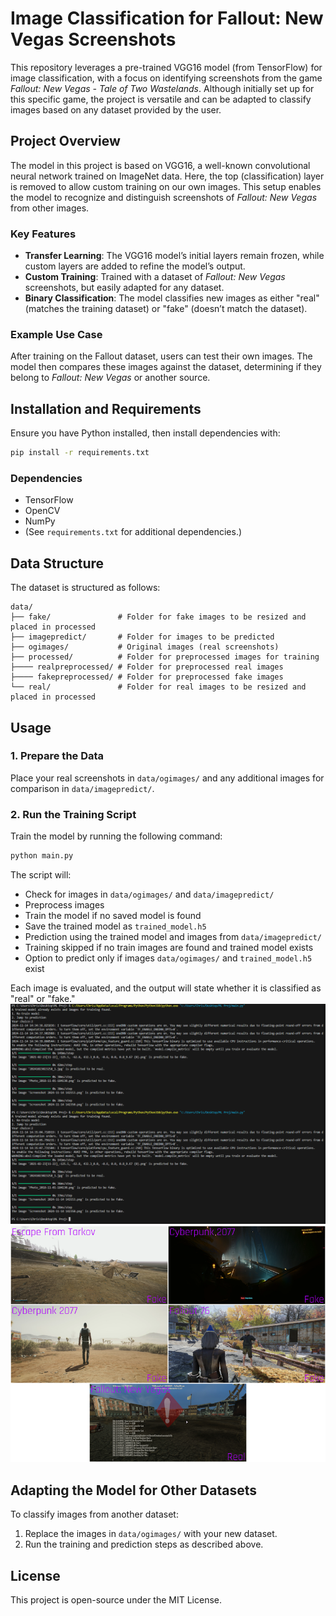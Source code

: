 
# Image Classification for Fallout: New Vegas Screenshots

This repository leverages a pre-trained VGG16 model (from TensorFlow) for image classification, with a focus on identifying screenshots from the game *Fallout: New Vegas - Tale of Two Wastelands*. Although initially set up for this specific game, the project is versatile and can be adapted to classify images based on any dataset provided by the user.

## Project Overview

The model in this project is based on VGG16, a well-known convolutional neural network trained on ImageNet data. Here, the top (classification) layer is removed to allow custom training on our own images. This setup enables the model to recognize and distinguish screenshots of *Fallout: New Vegas* from other images.

### Key Features
- **Transfer Learning**: The VGG16 model’s initial layers remain frozen, while custom layers are added to refine the model’s output.
- **Custom Training**: Trained with a dataset of *Fallout: New Vegas* screenshots, but easily adapted for any dataset.
- **Binary Classification**: The model classifies new images as either "real" (matches the training dataset) or "fake" (doesn’t match the dataset).

### Example Use Case
After training on the Fallout dataset, users can test their own images. The model then compares these images against the dataset, determining if they belong to *Fallout: New Vegas* or another source.

## Installation and Requirements

Ensure you have Python installed, then install dependencies with:

```bash
pip install -r requirements.txt
```

### Dependencies
- TensorFlow
- OpenCV
- NumPy
- (See `requirements.txt` for additional dependencies.)

## Data Structure

The dataset is structured as follows:

```
data/
├── fake/               # Folder for fake images to be resized and placed in processed
├── imagepredict/       # Folder for images to be predicted
├── ogimages/           # Original images (real screenshots)
├── processed/          # Folder for preprocessed images for training
├──── realpreprocessed/ # Folder for preprocessed real images
├──── fakepreprocessed/ # Folder for preprocessed fake images
└── real/               # Folder for real images to be resized and placed in processed

```

## Usage

### 1. Prepare the Data

Place your real screenshots in `data/ogimages/` and any additional images for comparison in `data/imagepredict/`.

### 2. Run the Training Script

Train the model by running the following command:

```bash
python main.py
```

The script will:
- Check for images in `data/ogimages/` and `data/imagepredict/`
- Preprocess images
- Train the model if no saved model is found
- Save the trained model as `trained_model.h5`
- Prediction using the trained model and images from `data/imagepredict/`
- Training skipped if no train images are found and trained model exists
- Option to predict only if images `data/ogimages/` and `trained_model.h5` exist

Each image is evaluated, and the output will state whether it is classified as "real" or "fake."
![Preview Image](images/screenshot.png)
![Preview Image](images/results.png)

## Adapting the Model for Other Datasets

To classify images from another dataset:
1. Replace the images in `data/ogimages/` with your new dataset.
2. Run the training and prediction steps as described above.

## License

This project is open-source under the MIT License.
